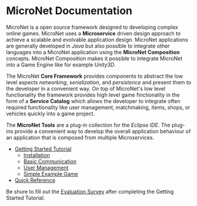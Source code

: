 # MicroNet Documentation

MicroNet is a open source framework designed to developing complex online games. MicroNet uses a **Microservice** driven design approach to achieve a scalable and evolvable application design. MicroNet applications are generally developed in *Java* but also possible to integrate other languages into a MicroNet application using the **MicroNet Composition** concepts. MicroNet Composition makes it possible to integrate MicroNet into a Game Engine like for example *Unity3D*.

The MicroNet **Core Framework** provides components to abstract the low level aspects *networking*, *serialization*, and *persistence* and present them to the developer in a convenient way. On top of MicroNet's low level functionality the framework provides high level game finctionality in the form of a **Service Catalog** which allows the developer to integrate often required functionality like user management, matchmaking, items, shops, or vehicles quickly into a game project. 

The **MicroNet Tools** are a plug-in collection for the *Eclipse IDE*. The plug-ins provide a convenient way to develop the overall application behaviour of an application that is composed from multiple Microservices.

- [Getting Started Tutorial](index.md)
  - [Installation](gettingstarted/index.md)
  - [Basic Communication](communicationtutorial/index.md)
  - [User Management](usermanagement/index.md)
  - [Simple Example Game](tutorial/index.md)
- [Quick Reference](quickreference/index.md)

Be shure to fill out the [Evaluation Survey](https://docs.google.com/forms/d/e/1FAIpQLSc2mOMse_nsa6kJSQsRMN-ph_sUb4EDws9loc530sVPcMOOsg/viewform?usp=sf_link) after completing the Getting Started Tutorial.

